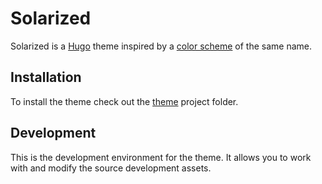 # Solarized

Solarized is a [Hugo](https://github.com/gohugoio/hugo) theme inspired by a [color scheme](http://ethanschoonover.com/solarized) of the same name.

## Installation
To install the theme check out the [theme](theme) project folder.

## Development
This is the development environment for the theme. It allows you to work with and modify the source development assets. 
